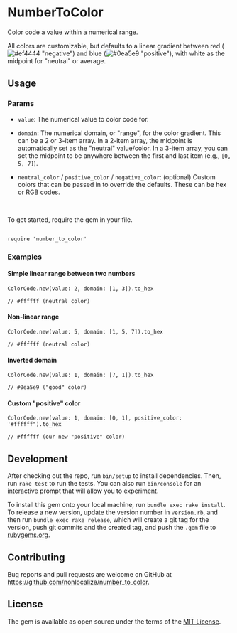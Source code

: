 
# NumberToColor
Color code a value within a numerical range.

All colors are customizable, but defaults to a linear gradient between red (![#ef4444](https://placehold.co/15x15/ef4444/ef4444.png) "negative") and blue (![#0ea5e9](https://placehold.co/15x15/0ea5e9/0ea5e9.png) "positive"), with white as the midpoint for "neutral" or average.

  

## Usage

### Params
* `value`: The numerical value to color code for.

* `domain`: The numerical domain, or "range", for the color gradient. This can be a 2 or 3-item array. In a 2-item array, the midpoint is automatically set as the "neutral" value/color. In a 3-item array, you can set the midpoint to be anywhere between the first and last item (e.g., `[0, 5, 7]`).

* `neutral_color` / `positive_color` / `negative_color`: (optional) Custom colors that can be passed in to override the defaults. These can be hex or RGB codes.
<br>

To get started, require the gem in your file.
```

require 'number_to_color'

```

 
### Examples
#### Simple linear range between two numbers
```
ColorCode.new(value: 2, domain: [1, 3]).to_hex

// #ffffff (neutral color)
```

  

#### Non-linear range
```
ColorCode.new(value: 5, domain: [1, 5, 7]).to_hex

// #ffffff (neutral color)
```

  

#### Inverted domain
```
ColorCode.new(value: 1, domain: [7, 1]).to_hex

// #0ea5e9 ("good" color)
```

  

#### Custom "positive" color
```
ColorCode.new(value: 1, domain: [0, 1], positive_color: '#ffffff").to_hex

// #ffffff (our new "positive" color)
```

## Development
After checking out the repo, run `bin/setup` to install dependencies. Then, run `rake test` to run the tests. You can also run `bin/console` for an interactive prompt that will allow you to experiment.

To install this gem onto your local machine, run `bundle exec rake install`. To release a new version, update the version number in `version.rb`, and then run `bundle exec rake release`, which will create a git tag for the version, push git commits and the created tag, and push the `.gem` file to [rubygems.org](https://rubygems.org).

## Contributing
Bug reports and pull requests are welcome on GitHub at https://github.com/nonlocalize/number_to_color.

## License
The gem is available as open source under the terms of the [MIT License](https://opensource.org/licenses/MIT).
